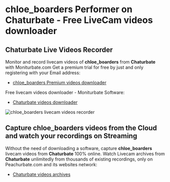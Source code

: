 # chloe_boarders Performer on Chaturbate - Free LiveCam videos downloader

## Chaturbate Live Videos Recorder

Monitor and record livecam videos of **chloe_boarders** from **Chaturbate** with Moniturbate.com
Get a premium trial for free by just and only registering with your Email address:
* [chloe_boarders Premium videos downloader](https://moniturbate.com/request-demo-licence-key.html)

Free livecam videos downloader - Moniturbate Software:
* [Chaturbate videos downloader](https://moniturbate.com/moniturbate-download-software.html)

![chloe_boarders livecam videos recorder](https://peachurnet.com/templates/moniturbate-software.png)


## Capture chloe_boarders videos from the Cloud and watch your recordings on Streaming

Without the need of downloading a software, capture **chloe_boarders** livecam videos from **Chaturbate** 100% online.
Watch Livecam archives from **Chaturbate** unlimitedly from thousands of existing recordings, only on Peachurbate.com and its websites network:
* [Chaturbate videos archives](https://peachurnet.com/)